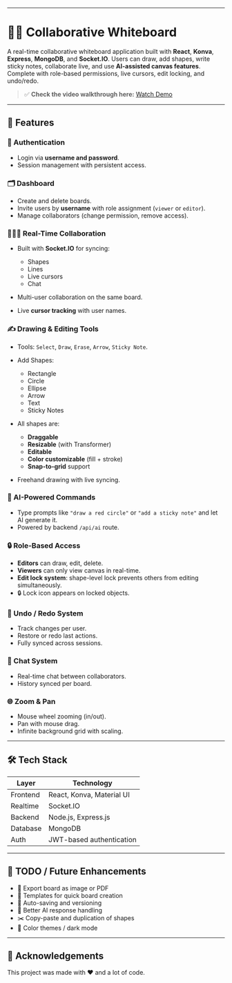 
---

# 🧑‍🎨 Collaborative Whiteboard

A real-time collaborative whiteboard application built with **React**, **Konva**, **Express**, **MongoDB**, and **Socket.IO**. Users can draw, add shapes, write sticky notes, collaborate live, and use **AI-assisted canvas features**. Complete with role-based permissions, live cursors, edit locking, and undo/redo.

> ✅ **Check the video walkthrough here:** [Watch Demo](https://youtu.be/PCDnvVYBSC0)

---

## 🚀 Features

### 🔐 Authentication

* Login via **username and password**.
* Session management with persistent access.

### 🗂️ Dashboard

* Create and delete boards.
* Invite users by **username** with role assignment (`viewer` or `editor`).
* Manage collaborators (change permission, remove access).

### 🧑‍🤝‍🧑 Real-Time Collaboration

* Built with **Socket.IO** for syncing:

  * Shapes
  * Lines
  * Live cursors
  * Chat
* Multi-user collaboration on the same board.
* Live **cursor tracking** with user names.

### ✍️ Drawing & Editing Tools

* Tools: `Select`, `Draw`, `Erase`, `Arrow`, `Sticky Note`.
* Add Shapes:

  * Rectangle
  * Circle
  * Ellipse
  * Arrow
  * Text
  * Sticky Notes
* All shapes are:

  * **Draggable**
  * **Resizable** (with Transformer)
  * **Editable**
  * **Color customizable** (fill + stroke)
  * **Snap-to-grid** support
* Freehand drawing with live syncing.

### 🧠 AI-Powered Commands

* Type prompts like `"draw a red circle"` or `"add a sticky note"` and let AI generate it.
* Powered by backend `/api/ai` route.

### 🔒 Role-Based Access

* **Editors** can draw, edit, delete.
* **Viewers** can only view canvas in real-time.
* **Edit lock system**: shape-level lock prevents others from editing simultaneously.
* 🔒 Lock icon appears on locked objects.

### 🔄 Undo / Redo System

* Track changes per user.
* Restore or redo last actions.
* Fully synced across sessions.

### 💬 Chat System

* Real-time chat between collaborators.
* History synced per board.

### 🌐 Zoom & Pan

* Mouse wheel zooming (in/out).
* Pan with mouse drag.
* Infinite background grid with scaling.

---

## 🛠️ Tech Stack

| Layer    | Technology                |
| -------- | ------------------------- |
| Frontend | React, Konva, Material UI |
| Realtime | Socket.IO                 |
| Backend  | Node.js, Express.js       |
| Database | MongoDB                   |
| Auth     | JWT-based authentication  |

---

## 📌 TODO / Future Enhancements

* 🔁 Export board as image or PDF
* 📄 Templates for quick board creation
* 💾 Auto-saving and versioning
* 🧠 Better AI response handling
* ✂️ Copy-paste and duplication of shapes
* 🎨 Color themes / dark mode

---

## 🙌 Acknowledgements

This project was made with ❤️ and a lot of code.
